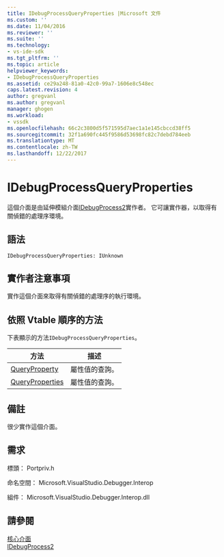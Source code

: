 ```yaml
---
title: IDebugProcessQueryProperties |Microsoft 文件
ms.custom: ''
ms.date: 11/04/2016
ms.reviewer: ''
ms.suite: ''
ms.technology:
- vs-ide-sdk
ms.tgt_pltfrm: ''
ms.topic: article
helpviewer_keywords:
- IDebugProcessQueryProperties
ms.assetid: ce29a248-81a0-42c0-99a7-1606e8c548ec
caps.latest.revision: 4
author: gregvanl
ms.author: gregvanl
manager: ghogen
ms.workload:
- vssdk
ms.openlocfilehash: 66c2c3800d5f571595d7aec1a1e145cbccd38ff5
ms.sourcegitcommit: 32f1a690fc445f9586d53698fc82c7debd784eeb
ms.translationtype: MT
ms.contentlocale: zh-TW
ms.lasthandoff: 12/22/2017
---
```

# <a name="idebugprocessqueryproperties"></a>IDebugProcessQueryProperties
這個介面是由延伸模組介面[IDebugProcess2](../../../extensibility/debugger/reference/idebugprocess2.md)實作者。 它可讓實作器，以取得有關偵錯的處理序環境。  
  
## <a name="syntax"></a>語法  
  
```  
IDebugProcessQueryProperties: IUnknown  
```  
  
## <a name="notes-for-implementers"></a>實作者注意事項  
 實作這個介面來取得有關偵錯的處理序的執行環境。  
  
## <a name="methods-in-vtable-order"></a>依照 Vtable 順序的方法  
 下表顯示的方法`IDebugProcessQueryProperties`。  
  
|方法|描述|  
|------------|-----------------|  
|[QueryProperty](../../../extensibility/debugger/reference/idebugprocessqueryproperties-queryproperty.md)|屬性值的查詢。|  
|[QueryProperties](../../../extensibility/debugger/reference/idebugprocessqueryproperties-queryproperties.md)|屬性值的查詢。|  
  
## <a name="remarks"></a>備註  
 很少實作這個介面。  
  
## <a name="requirements"></a>需求  
 標頭： Portpriv.h  
  
 命名空間： Microsoft.VisualStudio.Debugger.Interop  
  
 組件： Microsoft.VisualStudio.Debugger.Interop.dll  
  
## <a name="see-also"></a>請參閱  
 [核心介面](../../../extensibility/debugger/reference/core-interfaces.md)   
 [IDebugProcess2](../../../extensibility/debugger/reference/idebugprocess2.md)